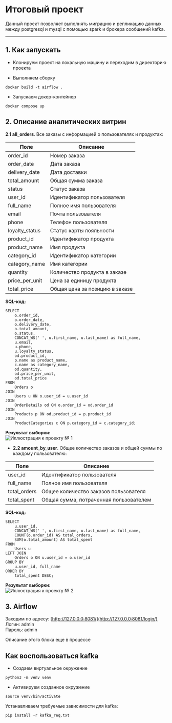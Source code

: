 # Итоговый проект

Данный проект позволяет выполнять миграцию и репликацию данных между postgresql и mysql с помощью spark и брокера сообщений kafka.

---
## 1. Как запускать  

- Клонируем проект на локальную машину и переходим в директорию проекта  

- Выполняем сборку  
```
docker build -t airflow .
```

- Запускаем докер-контейнер  
```
docker compose up  
```

## 2. Описание аналитических витрин    

 **2.1 all_orders**. Все заказы с информацией о пользователях и продуктах:

| Поле | Описание | 
|-------------------|--------------------------------------| 
| order_id | Номер заказа | 
| order_date | Дата заказа | 
| delivery_date | Дата доставки | 
| total_amount | Общая сумма заказа | 
| status | Статус заказа | 
| user_id | Идентификатор пользователя | 
| full_name | Полное имя пользователя | 
| email | Почта пользователя | 
| phone | Телефон пользователя | 
| loyalty_status | Статус карты лояльности | 
| product_id | Идентификатор продукта | 
| product_name | Имя продукта | 
| category_id | Идентификатор категории | 
| category_name | Имя категории | 
| quantity | Количество продукта в заказе | 
| price_per_unit | Цена за единицу продукта | 
| total_price | Общая цена за позицию в заказе |

**SQL-код:**  
```
SELECT
    o.order_id,
    o.order_date,
    o.delivery_date,
    o.total_amount,
    o.status,
    CONCAT_WS(' ', u.first_name, u.last_name) as full_name,    
    u.email,
    u.phone,
    u.loyalty_status,
    od.product_id,
    p.name as product_name,
    c.name as category_name,
    od.quantity,
    od.price_per_unit,
    od.total_price
FROM 
    Orders o
JOIN 
    Users u ON o.user_id = u.user_id
JOIN 
    OrderDetails od ON o.order_id = od.order_id
JOIN 
    Products p ON od.product_id = p.product_id
JOIN 
    ProductCategories c ON p.category_id = c.category_id;
```

**Результат выборки:**    
  ![Иллюстрация к проекту № 1](https://github.com/MaxKots/Python_for_data_engineering/tree/main/Final_project/screenshot/2.jpg)  

- **2.2 amount_by_user**. Общее количество заказов и общей суммы по каждому пользователю:

| Поле | Описание |
|-------------------|----------------------------------------------------|
| user_id | Идентификатор пользователя | 
| full_name | Полное имя пользователя | 
| total_orders | Общее количество заказов пользователя | 
| total_spent | Общая сумма, потраченная пользователем |

**SQL-код:**  
```
SELECT 
    u.user_id,
    CONCAT_WS(' ', u.first_name, u.last_name) as full_name,
    COUNT(o.order_id) AS total_orders,
    SUM(o.total_amount) AS total_spent
FROM 
    Users u
LEFT JOIN 
    Orders o ON u.user_id = o.user_id
GROUP BY 
    u.user_id, full_name
ORDER BY 
    total_spent DESC;
```  

**Результат выборки:**    
  ![Иллюстрация к проекту № 2](https://github.com/MaxKots/Python_for_data_engineering/tree/main/Final_project/screenshot/3.jpg)  

## 3. Airflow  

Заходим по адресу: [http://127.0.0.0:8081/](http://127.0.0.0:8081/login/)  
Логин: admin  
Пароль: admin

Описание этого блока еще в процессе


## Как воспользоваться kafka  

- Cоздаем виртуальное окружение  
```
python3 -m venv venv  
```

- Активируем созданное окружение  
```
source venv/bin/activate
```

Устанавливаем требуемые зависимости для kafka:  
```
pip install -r kafka_req.txt
```
